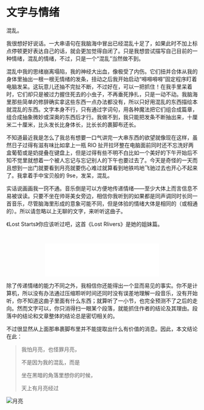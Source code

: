 # 文字与情绪

混乱。

我很想好好说话。一大串语句在我脑海中冒出已经混乱十足了，如果此时不加上标点停顿更好表达自己的话，就会更加觉得自闭了。只是我想尝试描写自己目前的一种情绪，混乱的情绪，不过，只是一个“混乱”当然做不到。

混乱中我的思绪崩离塌陷，我的神经大出血，像极受了内伤。它们扭并合体从我的身体里抽出一根一根无情绪的发条，扭动之后我开始启动“嘚嘚嘚嘚”固定程序盯着电脑发呆。这玩意儿还抽不完扯不断，不过好在，可以一把抓住！在我手里呆着时，它们却只是被过力握住死去的小虫子，不再垂死挣扎，只是一动不动。我脑海里那些简单的修辞确实拿这些东西一点办法都没有，所以只好用混乱的东西描绘本就混乱的东西。文字本身不行，只有通过字词句，用各种魔法把它们组合成篇章，组合成抽象微妙或深奥的东西后才行。我做不到，我只能把发条不断抽出来，十厘米二十厘米，比头发长比身体长，比长长的裹脚布还长。

不知道最近我是怎么了我总有想要一口气讲完一大串东西的欲望就像现在这样，虽然日子过得有滋有味比如拿上一瓶 RIO 扯开拉环整在电脑面前同时还不忘洗好两盒葡萄或是奶提叠在键盘上，但是过得有些不明不白比如一个美好的下午开始后不知不觉里就想着一个被人忘记与忘记别人的下午也要过去了。今天是奇怪的一天而且想到一出门就要看到月亮就要伤心难过就算看到地铁呜地飞驰过去也开心不起来了。我拿着手中宝贝般的 9se，发呆，混乱。

实话说画画我一窍不通。音乐倒是可以方便地传递情绪——至少大体上而言信息不易被误读。只要不坐在帅哥美女旁边，相信你我听到的如果都是同声调同时长同一首音乐，尽管脑海里形成的意象可能不同，但是体验的情绪大体是相同的（或相通的）。所以请忽略以上无聊的文字，来听听这曲子。

《Lost Starts》你应该听过吧，这首《Lost Rlivers》是她的姐妹篇。

<div style="margin-top: 3em; text-align: center;">
  <iframe frameborder="no" border="0" marginwidth="0" marginheight="0" height=86 src="//music.163.com/outchain/player?type=2&id=4466775&auto=0&height=66"></iframe>
</div>

除了传递情绪的能力不同之外，我相信你还能得出一个显而易见的事实。你不是计算机，所以没有办法通过压缩聆听时间还同时没有误差地理解一段音乐，没有开始听，你不知道这曲子里面有什么东西；就算听了一小节，也完全预测不了之后的走向。然而文字可以，你只消得扫一眼某个段落，就能抓住作者的结论及其理由。段落中的结论和文章整体的结论总是密切相关的。

不过很显然从上面那串裹脚布里并不能提取出什么有价值的消息。因此，本文结论在此：

> 我怕月亮，也怪罪月亮，
>
> 不是因为我的混乱，而是
>
> 坐在黑暗的角落里想你的时候，
>
> 天上有月亮经过

<img
  srcset="
    https://cdn.jsdelivr.net/gh/Lionad-Morotar/blog-cdn/image/2019-09-13-18-30-45_480.png 480w,
    https://cdn.jsdelivr.net/gh/Lionad-Morotar/blog-cdn/image/2019-09-13-18-30-45_960.png 960w,
    https://cdn.jsdelivr.net/gh/Lionad-Morotar/blog-cdn/image/2019-09-13-18-30-45_1440.png 1440w"
  src="https://cdn.jsdelivr.net/gh/Lionad-Morotar/blog-cdn/image/2019-09-13-18-30-45_1440.png"
  title="月亮"
  alt="月亮"
/>


